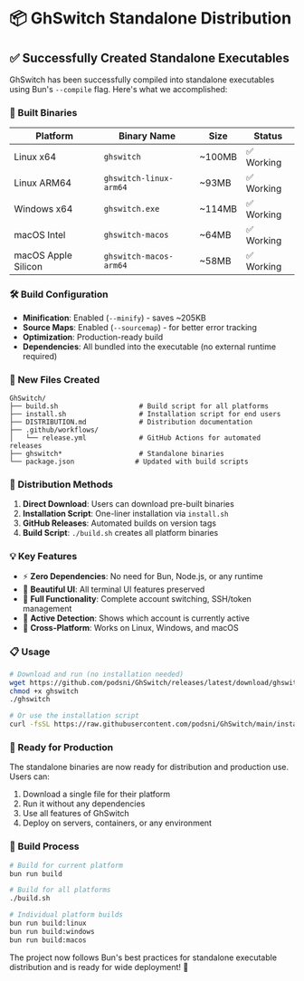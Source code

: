 # 📦 GhSwitch Standalone Distribution

## ✅ Successfully Created Standalone Executables

GhSwitch has been successfully compiled into standalone executables using Bun's `--compile` flag. Here's what we accomplished:

### 🎯 Built Binaries

| Platform | Binary Name | Size | Status |
|----------|-------------|------|--------|
| Linux x64 | `ghswitch` | ~100MB | ✅ Working |
| Linux ARM64 | `ghswitch-linux-arm64` | ~93MB | ✅ Working |
| Windows x64 | `ghswitch.exe` | ~114MB | ✅ Working |
| macOS Intel | `ghswitch-macos` | ~64MB | ✅ Working |
| macOS Apple Silicon | `ghswitch-macos-arm64` | ~58MB | ✅ Working |

### 🛠️ Build Configuration

- **Minification**: Enabled (`--minify`) - saves ~205KB
- **Source Maps**: Enabled (`--sourcemap`) - for better error tracking
- **Optimization**: Production-ready build
- **Dependencies**: All bundled into the executable (no external runtime required)

### 📁 New Files Created

```
GhSwitch/
├── build.sh                    # Build script for all platforms
├── install.sh                  # Installation script for end users
├── DISTRIBUTION.md             # Distribution documentation
├── .github/workflows/          
│   └── release.yml             # GitHub Actions for automated releases
├── ghswitch*                   # Standalone binaries
└── package.json               # Updated with build scripts
```

### 🚀 Distribution Methods

1. **Direct Download**: Users can download pre-built binaries
2. **Installation Script**: One-liner installation via `install.sh`
3. **GitHub Releases**: Automated builds on version tags
4. **Build Script**: `./build.sh` creates all platform binaries

### 💡 Key Features

- ⚡ **Zero Dependencies**: No need for Bun, Node.js, or any runtime
- 🎨 **Beautiful UI**: All terminal UI features preserved
- 🔄 **Full Functionality**: Complete account switching, SSH/token management
- 🎯 **Active Detection**: Shows which account is currently active
- 🔧 **Cross-Platform**: Works on Linux, Windows, and macOS

### 📋 Usage

```bash
# Download and run (no installation needed)
wget https://github.com/podsni/GhSwitch/releases/latest/download/ghswitch
chmod +x ghswitch
./ghswitch

# Or use the installation script
curl -fsSL https://raw.githubusercontent.com/podsni/GhSwitch/main/install.sh | bash
```

### 🎉 Ready for Production

The standalone binaries are now ready for distribution and production use. Users can:

1. Download a single file for their platform
2. Run it without any dependencies
3. Use all features of GhSwitch
4. Deploy on servers, containers, or any environment

### 🔄 Build Process

```bash
# Build for current platform
bun run build

# Build for all platforms
./build.sh

# Individual platform builds
bun run build:linux
bun run build:windows
bun run build:macos
```

The project now follows Bun's best practices for standalone executable distribution and is ready for wide deployment! 🚀

